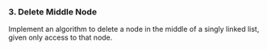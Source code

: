 ### 3. Delete Middle Node 

Implement an algorithm to delete a node in the middle of a singly linked list, given only access to that node.
